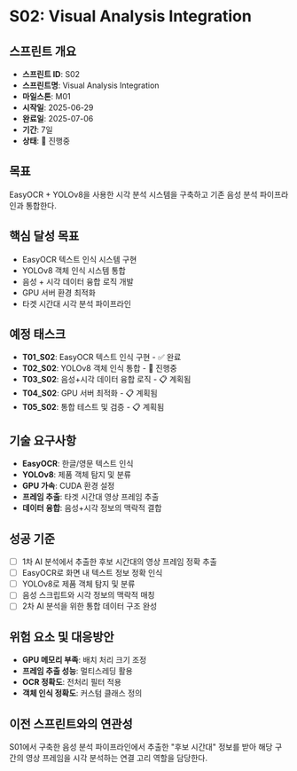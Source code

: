 # S02: Visual Analysis Integration

## 스프린트 개요
- **스프린트 ID**: S02
- **스프린트명**: Visual Analysis Integration
- **마일스톤**: M01
- **시작일**: 2025-06-29
- **완료일**: 2025-07-06
- **기간**: 7일
- **상태**: 🔄 진행중

## 목표
EasyOCR + YOLOv8을 사용한 시각 분석 시스템을 구축하고 기존 음성 분석 파이프라인과 통합한다.

## 핵심 달성 목표
- EasyOCR 텍스트 인식 시스템 구현
- YOLOv8 객체 인식 시스템 통합
- 음성 + 시각 데이터 융합 로직 개발
- GPU 서버 환경 최적화
- 타겟 시간대 시각 분석 파이프라인

## 예정 태스크
- **T01_S02**: EasyOCR 텍스트 인식 구현 - ✅ 완료
- **T02_S02**: YOLOv8 객체 인식 통합 - 🔄 진행중
- **T03_S02**: 음성+시각 데이터 융합 로직 - 📋 계획됨
- **T04_S02**: GPU 서버 최적화 - 📋 계획됨
- **T05_S02**: 통합 테스트 및 검증 - 📋 계획됨

## 기술 요구사항
- **EasyOCR**: 한글/영문 텍스트 인식
- **YOLOv8**: 제품 객체 탐지 및 분류
- **GPU 가속**: CUDA 환경 설정
- **프레임 추출**: 타겟 시간대 영상 프레임 추출
- **데이터 융합**: 음성+시각 정보의 맥락적 결합

## 성공 기준
- [ ] 1차 AI 분석에서 추출한 후보 시간대의 영상 프레임 정확 추출
- [ ] EasyOCR로 화면 내 텍스트 정보 정확 인식
- [ ] YOLOv8로 제품 객체 탐지 및 분류
- [ ] 음성 스크립트와 시각 정보의 맥락적 매칭
- [ ] 2차 AI 분석을 위한 통합 데이터 구조 완성

## 위험 요소 및 대응방안
- **GPU 메모리 부족**: 배치 처리 크기 조정
- **프레임 추출 성능**: 멀티스레딩 활용
- **OCR 정확도**: 전처리 필터 적용
- **객체 인식 정확도**: 커스텀 클래스 정의

## 이전 스프린트와의 연관성
S01에서 구축한 음성 분석 파이프라인에서 추출한 "후보 시간대" 정보를 받아 해당 구간의 영상 프레임을 시각 분석하는 연결 고리 역할을 담당한다.
